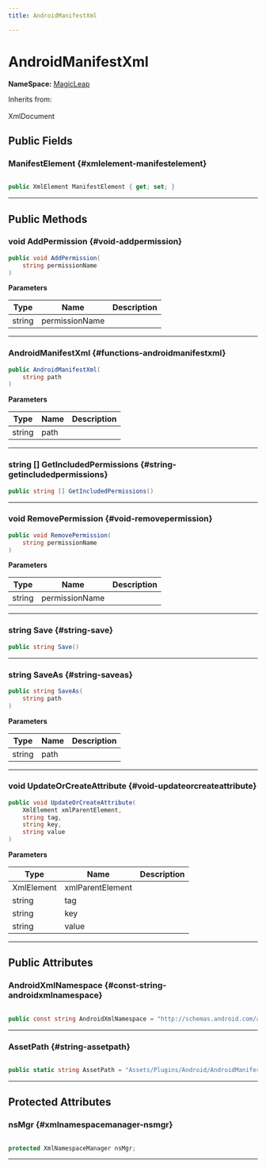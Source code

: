 ```yaml
---
title: AndroidManifestXml

---
```


# AndroidManifestXml



**NameSpace:** 
[MagicLeap](/versioned_docs/version-03-Jan-2023/unity-api/api/UnityEditor.XR.MagicLeap/UnityEditor.XR.MagicLeap.md) 





Inherits from: <br></br>XmlDocument




## Public Fields

### ManifestElement {#xmlelement-manifestelement}

```csharp

public XmlElement ManifestElement { get; set; }

```






-----------

## Public Methods

### void AddPermission {#void-addpermission}

```csharp
public void AddPermission(
    string permissionName
)
```


**Parameters**

| Type | Name  | Description  | 
|--|--|--|
| string |permissionName||






-----------

###  AndroidManifestXml {#functions-androidmanifestxml}

```csharp
public AndroidManifestXml(
    string path
)
```


**Parameters**

| Type | Name  | Description  | 
|--|--|--|
| string |path||






-----------

### string [] GetIncludedPermissions {#string-getincludedpermissions}

```csharp
public string [] GetIncludedPermissions()
```






-----------

### void RemovePermission {#void-removepermission}

```csharp
public void RemovePermission(
    string permissionName
)
```


**Parameters**

| Type | Name  | Description  | 
|--|--|--|
| string |permissionName||






-----------

### string Save {#string-save}

```csharp
public string Save()
```






-----------

### string SaveAs {#string-saveas}

```csharp
public string SaveAs(
    string path
)
```


**Parameters**

| Type | Name  | Description  | 
|--|--|--|
| string |path||






-----------

### void UpdateOrCreateAttribute {#void-updateorcreateattribute}

```csharp
public void UpdateOrCreateAttribute(
    XmlElement xmlParentElement,
    string tag,
    string key,
    string value
)
```


**Parameters**

| Type | Name  | Description  | 
|--|--|--|
| XmlElement |xmlParentElement||
| string |tag||
| string |key||
| string |value||






-----------

## Public Attributes

### AndroidXmlNamespace {#const-string-androidxmlnamespace}

```csharp

public const string AndroidXmlNamespace = "http://schemas.android.com/apk/res/android";

```






-----------

### AssetPath {#string-assetpath}

```csharp

public static string AssetPath = "Assets/Plugins/Android/AndroidManifest.xml";

```






-----------

## Protected Attributes

### nsMgr {#xmlnamespacemanager-nsmgr}

```csharp

protected XmlNamespaceManager nsMgr;

```






-----------

